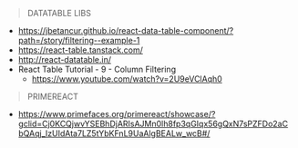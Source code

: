 
> DATATABLE LIBS
  - https://jbetancur.github.io/react-data-table-component/?path=/story/filtering--example-1
  - https://react-table.tanstack.com/
  - http://react-datatable.in/
  - React Table Tutorial - 9 - Column Filtering
    - https://www.youtube.com/watch?v=2U9eVClAqh0

> PRIMEREACT
  - https://www.primefaces.org/primereact/showcase/?gclid=Cj0KCQjwvYSEBhDjARIsAJMn0lh8fp3qGIqx56gQxN7sPZFDo2aCbQAqj_IzUIdAta7LZ5tYbKFnL9UaAlgBEALw_wcB#/
